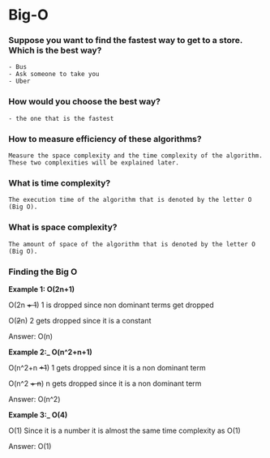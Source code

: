 # Big-O


### Suppose you want to find the fastest way to get to a store. Which is the best way?   
    - Bus
    - Ask someone to take you
    - Uber
    
### How would you choose the best way?
    - the one that is the fastest
   
### How to measure efficiency of these algorithms?
    Measure the space complexity and the time complexity of the algorithm. These two complexities will be explained later.
    
### What is time complexity?
    The execution time of the algorithm that is denoted by the letter O (Big O).
    
### What is space complexity?
    The amount of space of the algorithm that is denoted by the letter O (Big O).
    
### Finding the Big O
    
   **Example 1: O(2n+1)**
    
   O(2n ~~+ 1~~)
   1 is dropped since non dominant terms get dropped
    
   O(~~2~~n)
   2 gets dropped since it is a constant
    
   Answer: O(n)
    
   **Example 2:_ O(n^2+n+1)**
    
   O(n^2+n ~~+1~~)
   1 gets dropped since it is a non dominant term
    
   O(n^2 ~~+ n~~)
   n gets dropped since it is a non dominant term
    
   Answer: O(n^2)
    
   **Example 3:_ O(4)**
     
   O(1)
   Since it is a number it is almost the same time complexity as O(1)
     
   Answer: O(1)
    
    
    
    
    
    
    
    
    
    
    
